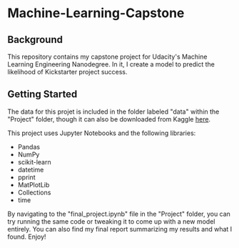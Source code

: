 # Machine-Learning-Capstone

## Background

This repository contains my capstone project for Udacity's Machine Learning Engineering Nanodegree. In it, I create a model to predict the likelihood of Kickstarter project success.

## Getting Started

The data for this projet is included in the folder labeled "data" within the "Project" folder, though it can also be downloaded from Kaggle [here](https://www.kaggle.com/kemical/kickstarter-projects).

This project uses Jupyter Notebooks and the following libraries:

* Pandas
* NumPy
* scikit-learn
* datetime
* pprint
* MatPlotLib
* Collections
* time

By navigating to the "final_project.ipynb" file in the "Project" folder, you can try running the same code or tweaking it to come up with a new model entirely. You can also find my final report summarizing my results and what I found. Enjoy!
